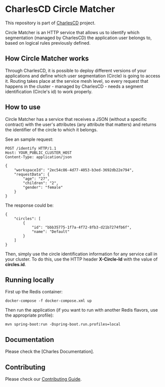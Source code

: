 # CharlesCD Circle Matcher

This repository is part of [CharlesCD](https://github.com/ZupIT/charlescd) project.

Circle Matcher is an HTTP service that allows us to identify which segmentation (managed by CharlesCD) the application user belongs to, based on logical rules previously defined.

## How Circle Matcher works
Through CharlesCD, it is possible to deploy different versions of your applications and define which user segmentation (Circle) is going to access it. Routing takes place at the service mesh level, so every request that happens in the cluster - managed by CharlesCD - needs a segment identification (Circle's id) to work properly.

## How to use
Circle Matcher has a service that receives a JSON (without a specific contract) with the user's attributes (any attribute that matters) and returns the identifier of the circle to which it belongs.

See an sample request:

```
POST /identify HTTP/1.1
Host: YOUR_PUBLIC_CLUSTER_HOST
Content-Type: application/json

{
    "workspaceId": "2ec54c86-4d77-4053-b3ed-3692db22e794",
    "requestData": {
        "age": "27",
        "children": "2",
        "gender": "female"
    }
}

```

The response could be:

```
{
    "circles": [
        {
            "id": "bbb35775-1f7a-4f72-8fb3-d21b7274fb6f",
            "name": "Default"
        }
    ]
}

```
Then, simply use the circle identification information for any service call in your cluster. To do this, use the HTTP header **X-Circle-Id** with the value of **circles.id**.

## Running locally

First up the Redis container:
```
docker-compose -f docker-compose.xml up
```

Then run the application (if you want to run with another Redis flavors, use the appropriate profile):
```
mvn spring-boot:run -Dspring-boot.run.profiles=local
```

## Documentation

Please check the [Charles Documentation].

## Contributing

Please check our [Contributing Guide].

[Postman Collection]: data/postman/CharlesCD_Villager.postman_collection.json
[Contributing Guide]: https://github.com/ZupIT/charlescd/blob/master/CONTRIBUTING.md

